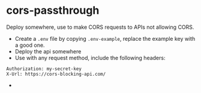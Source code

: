 # cors-passthrough

Deploy somewhere, use to make CORS requests to APIs not allowing CORS.

- Create a `.env` file by copying `.env-example`, replace the example key with a good one.
- Deploy the api somewhere
- Use with any request method, include the following headers:
```
Authorization: my-secret-key
X-Url: https://cors-blocking-api.com/
```

- 